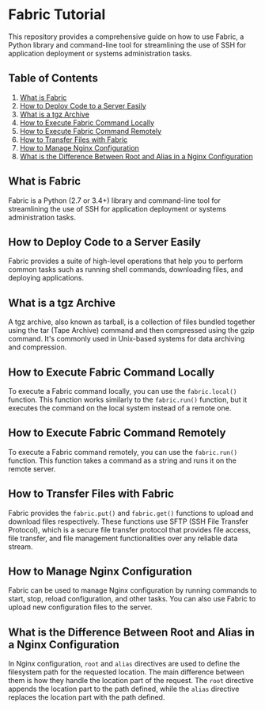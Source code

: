 # Fabric Tutorial

This repository provides a comprehensive guide on how to use Fabric, a Python library and command-line tool for streamlining the use of SSH for application deployment or systems administration tasks.

## Table of Contents
1. [What is Fabric](#what-is-fabric)
2. [How to Deploy Code to a Server Easily](#how-to-deploy-code-to-a-server-easily)
3. [What is a tgz Archive](#what-is-a-tgz-archive)
4. [How to Execute Fabric Command Locally](#how-to-execute-fabric-command-locally)
5. [How to Execute Fabric Command Remotely](#how-to-execute-fabric-command-remotely)
6. [How to Transfer Files with Fabric](#how-to-transfer-files-with-fabric)
7. [How to Manage Nginx Configuration](#how-to-manage-nginx-configuration)
8. [What is the Difference Between Root and Alias in a Nginx Configuration](#what-is-the-difference-between-root-and-alias-in-a-nginx-configuration)

## What is Fabric
Fabric is a Python (2.7 or 3.4+) library and command-line tool for streamlining the use of SSH for application deployment or systems administration tasks.

## How to Deploy Code to a Server Easily
Fabric provides a suite of high-level operations that help you to perform common tasks such as running shell commands, downloading files, and deploying applications.

## What is a tgz Archive
A tgz archive, also known as tarball, is a collection of files bundled together using the tar (Tape Archive) command and then compressed using the gzip command. It's commonly used in Unix-based systems for data archiving and compression.

## How to Execute Fabric Command Locally
To execute a Fabric command locally, you can use the `fabric.local()` function. This function works similarly to the `fabric.run()` function, but it executes the command on the local system instead of a remote one.

## How to Execute Fabric Command Remotely
To execute a Fabric command remotely, you can use the `fabric.run()` function. This function takes a command as a string and runs it on the remote server.

## How to Transfer Files with Fabric
Fabric provides the `fabric.put()` and `fabric.get()` functions to upload and download files respectively. These functions use SFTP (SSH File Transfer Protocol), which is a secure file transfer protocol that provides file access, file transfer, and file management functionalities over any reliable data stream.

## How to Manage Nginx Configuration
Fabric can be used to manage Nginx configuration by running commands to start, stop, reload configuration, and other tasks. You can also use Fabric to upload new configuration files to the server.

## What is the Difference Between Root and Alias in a Nginx Configuration
In Nginx configuration, `root` and `alias` directives are used to define the filesystem path for the requested location. The main difference between them is how they handle the location part of the request. The `root` directive appends the location part to the path defined, while the `alias` directive replaces the location part with the path defined.
